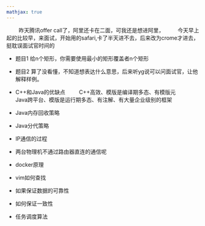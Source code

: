 ```yaml
---
mathjax: true
---
```


&emsp;&emsp; 昨天腾讯offer call了，阿里还卡在二面，可我还是想进阿里，
&emsp;&emsp; 今天早上起的比较早，来面试，开始用的safari,卡了半天进不去，后来改为crome才进去，挺耽误面试官时间的

- 题目1 给n个矩形，你需要使用最小的矩形覆盖者n个矩形
- 题目2 算了没看懂，不知道想表达什么意思，后来听yg说可以问面试官，让他解释样例。


- C++和Java的优缺点
&emsp;&emsp; C++高效、模版是编译期多态、有模版元
&emsp;&emsp; Java跨平台、模版是运行期多态、有注解、有大量企业级别的框架

- Java内存回收策略
- Java分代策略
- IP通信的过程
- 两台物理机不通过路由器直连的通信呢
- docker原理
- vim如何查找
- 如果保证数据的可靠性
- 如何保证一致性
- 任务调度算法



